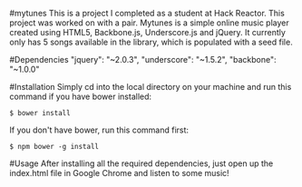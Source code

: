 #mytunes
This is a project I completed as a student at Hack Reactor. This project was worked on with a pair. Mytunes is a simple online music player created using HTML5, Backbone.js, Underscore.js and jQuery. It currently only has 5 songs available in the library, which is populated with a seed file.

#Dependencies
    "jquery": "~2.0.3",
    "underscore": "~1.5.2",
    "backbone": "~1.0.0"

#Installation
Simply cd into the local directory on your machine and run this command if you have bower installed:

`$ bower install`

If you don't have bower, run this command first:

`$ npm bower -g install`

#Usage
After installing all the required dependencies, just open up the index.html file in Google Chrome and listen to some music!
